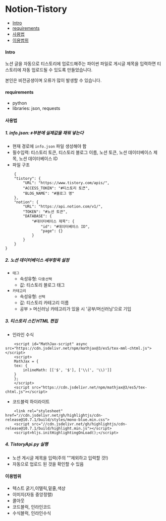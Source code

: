 # Notion-Tistory



- [Intro](#Intro)
- [requirements](#requirements)
- [사용법](#사용법)
- [이용범위](#이용범위)



#### Intro

노션 글을 자동으로 티스토리에 업로드해주는 파이썬 파일로 게시글 제목을 입력하면 티스토리에 자동 업로드될 수 있도록 만들었습니다.

본인은 비전공생이며 오류가 많이 발생할 수 있습니다.



#### requirements

- python
- libraries: json, requests

#### 사용법

##### 1. info.json: `#`부분에 실제값을 채워 넣는다

- 현재 경로에 `info.json` 파일 생성해야 함
- 필수입력: 티스토리 토큰, 티스토리 블로그 이름, 노션 토큰, 노션 데이터베이스 제목, 노션 데이터베이스 ID
- 파일 구조

```{json}
    {
	"tistory": {
		"URL": "https://www.tistory.com/apis/",
		"ACCESS_TOKEN": "#티스토리 토큰",
		"BLOG_NAME": "#블로그 명"
	},
	"notion": {
		"URL": "https://api.notion.com/v1/",
		"TOKEN": "#노션 토큰",
		"DATABASE": {
			"#데이터베이스 제목": {
				"id": "#데이터베이스 ID",
				"page": {}
			}
		}
	}
}
```

##### 2. 노션 데이터베이스 세부항목 설정

- `태그` 
    - 속성유형: `다중선택`
    - 값: 티스토리 블로그 태그
- `카테고리`
    - 속성유형: `선택`
    - 값: 티스토리 카테고리 이름
    - 공부 > 머신러닝 카테고리가 있을 시 '공부/머신러닝'으로 기입

##### 3. 티스토리 스킨 HTML 편집

- 인라인 수식

```{html}
    <script id="MathJax-script" async src="https://cdn.jsdelivr.net/npm/mathjax@3/es5/tex-mml-chtml.js"></script>
    <script>
    MathJax = {
    tex: {
        inlineMath: [['$', '$'], ['\\(', '\\)']]
    }
    };
    </script>
    <script src="https://cdn.jsdelivr.net/npm/mathjax@3/es5/tex-chtml.js"></script>
```

- 코드블럭 하이라이트

```{html}
    <link rel="stylesheet" href="//cdn.jsdelivr.net/gh/highlightjs/cdn-release@10.7.1/build/styles/mono-blue.min.css">
    <script src="//cdn.jsdelivr.net/gh/highlightjs/cdn-release@10.7.1/build/highlight.min.js"></script>
    <script>hljs.initHighlightingOnLoad();</script>
```

##### 4. TistoryApi.py 실행

- 노션 게시글 제목을 입력(주의 ""제외하고 입력할 것!)
- 자동으로 업로드 된 것을 확인할 수 있음


#### 이용범위

- 텍스트 굵기,이텔릭,밑줄,색상
- 이미지(자동 중앙정렬)
- 콜아웃
- 코드블럭, 인라인코드
- 수식블럭, 인라인수식

